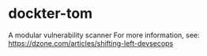 # dockter-tom
A modular vulnerability scanner
For more information, see:  https://dzone.com/articles/shifting-left-devsecops
